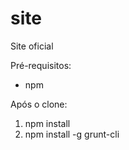 # site
Site oficial

Pré-requisitos: 
- npm 

Após o clone:
  1. npm install 
  2. npm install -g grunt-cli

  
